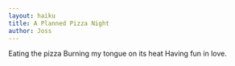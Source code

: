 ```yaml
---
layout: haiku
title: A Planned Pizza Night
author: Joss
---
```


Eating the pizza
Burning my tongue on its heat
Having fun in love.